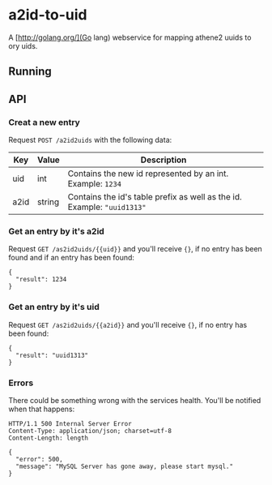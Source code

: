 a2id-to-uid
================

A [http://golang.org/](Go lang) webservice for mapping athene2 uuids to ory uids.

## Running

## API

### Creat a new entry

Request `POST /a2id2uids` with the following data:

Key  | Value | Description
------------- | ------------- | -------------
uid  | int    | Contains the new id represented by an int. Example: `1234`
a2id | string | Contains the id's table prefix as well as the id. Example: `"uuid1313"`

### Get an entry by it's a2id

Request `GET /as2id2uids/{{uid}}` and you'll receive `{}`, if no entry has been found and if an entry has been found:

```
{
  "result": 1234
}
```

### Get an entry by it's uid

Request `GET /as2id2uids/{{a2id}}` and you'll receive `{}`, if no entry has been found:

```
{
  "result": "uuid1313"
}
```

### Errors

There could be something wrong with the services health. You'll be notified when that happens:

```
HTTP/1.1 500 Internal Server Error
Content-Type: application/json; charset=utf-8
Content-Length: length

{
  "error": 500,
  "message": "MySQL Server has gone away, please start mysql."
}
```
